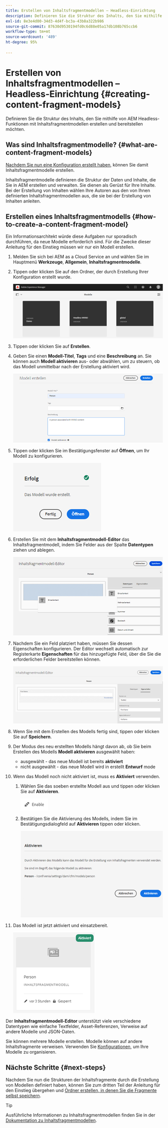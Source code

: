 ```yaml
---
title: Erstellen von Inhaltsfragmentmodellen – Headless-Einrichtung
description: Definieren Sie die Struktur des Inhalts, den Sie mithilfe von AEM Headless-Funktionen mit Inhaltsfragmentmodellen erstellen und bereitstellen möchten.
exl-id: 8e3e4d00-34d3-4d4f-bc3a-43b8a322b986
source-git-commit: 87630d9530194fd0c6d88e05a17db108b765ccb6
workflow-type: tm+mt
source-wordcount: '489'
ht-degree: 95%

---
```


# Erstellen von Inhaltsfragmentmodellen – Headless-Einrichtung {#creating-content-fragment-models}

Definieren Sie die Struktur des Inhalts, den Sie mithilfe von AEM Headless-Funktionen mit Inhaltsfragmentmodellen erstellen und bereitstellen möchten.

## Was sind Inhaltsfragmentmodelle? {#what-are-content-fragment-models}

[Nachdem Sie nun eine Konfiguration erstellt haben](create-configuration.md), können Sie damit Inhaltsfragmentmodelle erstellen.

Inhaltsfragmentmodelle definieren die Struktur der Daten und Inhalte, die Sie in AEM erstellen und verwalten. Sie dienen als Gerüst für Ihre Inhalte. Bei der Erstellung von Inhalten wählen Ihre Autoren aus den von Ihnen definierten Inhaltsfragmentmodellen aus, die sie bei der Erstellung von Inhalten anleiten.

## Erstellen eines Inhaltsfragmentmodells {#how-to-create-a-content-fragment-model}

Ein Informationsarchitekt würde diese Aufgaben nur sporadisch durchführen, da neue Modelle erforderlich sind. Für die Zwecke dieser Anleitung für den Einstieg müssen wir nur ein Modell erstellen.

1. Melden Sie sich bei AEM as a Cloud Service an und wählen Sie im Hauptmenü **Werkzeuge**, **Allgemein**, **Inhaltsfragmentmodelle**.
1. Tippen oder klicken Sie auf den Ordner, der durch Erstellung Ihrer Konfiguration erstellt wurde.

   ![Der Ordner „Modelle“](../assets/models-folder.png)
1. Tippen oder klicken Sie auf **Erstellen**.
1. Geben Sie einen **Modell-Titel**, **Tags** und eine **Beschreibung** an. Sie können auch **Modell aktivieren** aus- oder abwählen, um zu steuern, ob das Modell unmittelbar nach der Erstellung aktiviert wird.

   ![Erstellen eines Modells](../assets/models-create.png)
1. Tippen oder klicken Sie im Bestätigungsfenster auf **Öffnen**, um Ihr Modell zu konfigurieren.

   ![Bestätigungsfenster](../assets/models-confirmation.png)
1. Erstellen Sie mit dem **Inhaltsfragmentmodell-Editor** das Inhaltsfragmentmodell, indem Sie Felder aus der Spalte **Datentypen** ziehen und ablegen.

   ![Ziehen und Ablegen von Feldern](../assets/models-drag-and-drop.png)

1. Nachdem Sie ein Feld platziert haben, müssen Sie dessen Eigenschaften konfigurieren. Der Editor wechselt automatisch zur Registerkarte **Eigenschaften** für das hinzugefügte Feld, über die Sie die erforderlichen Felder bereitstellen können.

   ![Konfigurieren von Eigenschaften](../assets/models-configure-properties.png)

1. Wenn Sie mit dem Erstellen des Modells fertig sind, tippen oder klicken Sie auf **Speichern**.

1. Der Modus des neu erstellten Modells hängt davon ab, ob Sie beim Erstellen des Modells **Modell aktivieren** ausgewählt haben:
   * ausgewählt - das neue Modell ist bereits **aktiviert**
   * nicht ausgewählt - das neue Modell wird in erstellt **Entwurf** mode

1. Wenn das Modell noch nicht aktiviert ist, muss es **Aktiviert** verwenden.
   1. Wählen Sie das soeben erstellte Modell aus und tippen oder klicken Sie auf **Aktivieren**.

      ![Aktivieren des Modells](../assets/models-enable.png)
   1. Bestätigen Sie die Aktivierung des Modells, indem Sie im Bestätigungsdialogfeld auf **Aktivieren** tippen oder klicken.

      ![Dialogfeld zum Bestätigen der Aktivierung](../assets/models-enabling.png)
1. Das Modell ist jetzt aktiviert und einsatzbereit.

   ![Modell aktiviert](../assets/models-enabled.png)

Der **Inhaltsfragmentmodell-Editor** unterstützt viele verschiedene Datentypen wie einfache Textfelder, Asset-Referenzen, Verweise auf andere Modelle und JSON-Daten.

Sie können mehrere Modelle erstellen. Modelle können auf andere Inhaltsfragmente verweisen. Verwenden Sie [Konfigurationen](create-configuration.md), um Ihre Modelle zu organisieren.

## Nächste Schritte {#next-steps}

Nachdem Sie nun die Strukturen der Inhaltsfragmente durch die Erstellung von Modellen definiert haben, können Sie zum dritten Teil der Anleitung für den Einstieg übergehen und [Ordner erstellen, in denen Sie die Fragmente selbst speichern](create-assets-folder.md).

>[!TIP]
>
>Ausführliche Informationen zu Inhaltsfragmentmodellen finden Sie in der [Dokumentation zu Inhaltsfragmentmodellen](/help/sites-cloud/administering/content-fragments/content-fragment-models.md).
